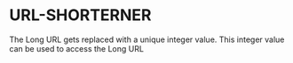 # URL-SHORTERNER
The Long URL gets replaced with a unique integer value. This integer value can be used to access the Long URL
